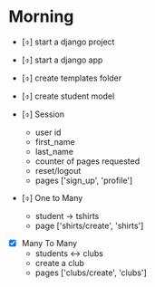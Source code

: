 # Morning

- [⌽] start a django project
- [⌽] start a django app
- [⌽] create templates folder

- [⌽] create student model
- [⌽] Session
  - user id
  - first_name
  - last_name
  - counter of pages requested
  - reset/logout
  - pages ['sign_up', 'profile']
- [⌽] One to Many
  - student -> tshirts
  - page ['shirts/create', 'shirts']
- [x] Many To Many
  - students <-> clubs
  - create a club
  - pages ['clubs/create', 'clubs']
